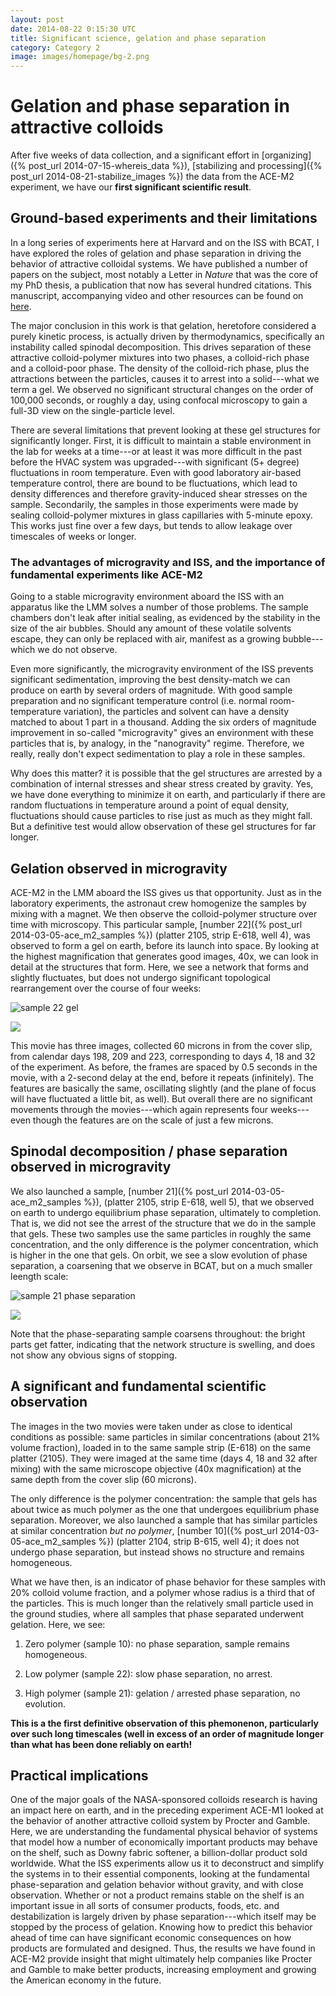 ```yaml
---
layout: post
date: 2014-08-22 0:15:30 UTC
title: Significant science, gelation and phase separation
category: Category 2
image: images/homepage/bg-2.png
---
```


# Gelation and phase separation in attractive colloids

After five weeks of data collection, and a significant effort in [organizing]({% post_url 2014-07-15-whereis_data %}), [stabilizing and processing]({% post_url 2014-08-21-stabilize_images %}) the data from the ACE-M2 experiment, we have our **first significant scientific result**. 

## Ground-based experiments and their limitations

In a long series of experiments here at Harvard and on the ISS with BCAT, I have explored the roles of gelation and phase separation in driving the behavior of attractive colloidal systems. We have published a number of papers on the subject, most notably a Letter in _Nature_ that was the core of my PhD thesis, a publication that now has several hundred citations. This manuscript, accompanying video and other resources can be found on [here](http://www.peterlu.org/content/physics-attractive-colloids).

The major conclusion in this work is that gelation, heretofore considered a purely kinetic process, is actually driven by thermodynamics, specifically an instability called spinodal decomposition. This drives separation of these attractive colloid-polymer mixtures into two phases, a colloid-rich phase and a colloid-poor phase. The density of the colloid-rich phase, plus the attractions between the particles, causes it to arrest into a solid---what we term a gel. We observed no significant structural changes on the order of 100,000 seconds, or roughly a day, using confocal microscopy to gain a full-3D view on the single-particle level.

There are several limitations that prevent looking at these gel structures for significantly longer. First, it is difficult to maintain a stable environment in the lab for weeks at a time---or at least it was more difficult in the past before the HVAC system was upgraded---with significant (5+ degree) fluctuations in room temperature. Even with good laboratory air-based temperature control, there are bound to be fluctuations, which lead to density differences and therefore gravity-induced shear stresses on the sample. Secondarily, the samples in those experiments were made by sealing colloid-polymer mixtures in glass capillaries with 5-minute epoxy. This works just fine over a few days, but tends to allow leakage over timescales of weeks or longer.

### The advantages of microgravity and ISS, and the importance of fundamental experiments like ACE-M2

Going to a stable microgravity environment aboard the ISS with an apparatus like the LMM solves a number of those problems. The sample chambers don't leak after initial sealing, as evidenced by the stability in the size of the air bubbles. Should any amount of these volatile solvents escape, they can only be replaced with air, manifest as a growing bubble---which we do not observe.

Even more significantly, the microgravity environment of the ISS prevents significant sedimentation, improving the best density-match we can produce on earth by several orders of magnitude. With good sample preparation and no significant temperature control (i.e. normal room-temperature variation), the particles and solvent can have a density matched to about 1 part in a thousand. Adding the six orders of magnitude improvement in so-called "microgravity" gives an environment with these particles that is, by analogy, in the "nanogravity" regime. Therefore, we really, really don't expect sedimentation to play a role in these samples.

Why does this matter? it is possible that the gel structures are arrested by a combination of internal stresses and shear stress created by gravity. Yes, we have done everything to minimize it on earth, and particularly if there are random fluctuations in temperature around a point of equal density, fluctuations should cause particles to rise just as much as they might fall. But a definitive test would allow observation of these gel structures for far longer.

## Gelation observed in microgravity

ACE-M2 in the LMM aboard the ISS gives us that opportunity. Just as in the laboratory experiments, the astronaut crew homogenize the samples by mixing with a magnet. We then observe the colloid-polymer structure over time with microscopy. This particular sample, [number 22]({% post_url 2014-03-05-ace_m2_samples %}) (platter 2105, strip E-618, well 4), was observed to form a gel on earth, before its launch into space. By looking at the highest magnification that generates good images, 40x, we can look in detail at the structures that form. Here, we see a network that forms and slightly fluctuates, but does not undergo significant topological rearrangement over the course of four weeks:

![sample 22 gel](/images/2014_08_22_gelation_phase_sep/p5e4s22_40x_z060_xyd_2wks_sm.gif)

![](/images/ace_m2_sample_tiles/sample22.png)

This movie has three images, collected 60 microns in from the cover slip, from calendar days 198, 209 and 223, corresponding to days 4, 18 and 32 of the experiment. As before, the frames are spaced by 0.5 seconds in the movie, with a 2-second delay at the end, before it repeats (infinitely). The features are basically the same, oscillating slightly (and the plane of focus will have fluctuated a little bit, as well). But overall there are no significant movements through the movies---which again represents four weeks---even though the features are on the scale of just a few microns. 

## Spinodal decomposition / phase separation observed in microgravity

We also launched a sample, [number 21]({% post_url 2014-03-05-ace_m2_samples %}), (platter 2105, strip E-618, well 5), that we observed on earth to undergo equilibrium phase separation, ultimately to completion. That is, we did not see the arrest of the structure that we do in the sample that gels. These two samples use the same particles in roughly the same concentration, and the only difference is the polymer concentration, which is higher in the one that gels. On orbit, we see a slow evolution of phase separation, a coarsening that we observe in BCAT, but on a much smaller leength scale:

![sample 21 phase separation](/images/2014_08_22_gelation_phase_sep/p5e5s21_40x_z060_xyk_2wks_sm.gif)

![](/images/ace_m2_sample_tiles/sample21.png)

Note that the phase-separating sample coarsens throughout: the bright parts get fatter, indicating that the network structure is swelling, and does not show any obvious signs of stopping.

## A significant and fundamental scientific observation

The images in the two movies were taken under as close to identical conditions as possible: same particles in similar concentrations (about 21% volume fraction), loaded in to the same sample strip (E-618) on the same platter (2105). They were imaged at the same time (days 4, 18 and 32 after mixing) with the same microscope objective (40x magnification) at the same depth from the cover slip (60 microns). 

The only difference is the polymer concentration: the sample that gels has about twice as much polymer as the one that undergoes equilibrium phase separation. Moreover, we also launched a sample that has similar particles at similar concentration _but no polymer_, [number 10]({% post_url 2014-03-05-ace_m2_samples %}) (platter 2104, strip B-615, well 4); it does not undergo phase separation, but instead shows no structure and remains homogeneous.

What we have then, is an indicator of phase behavior for these samples with 20% colloid volume fraction, and a polymer whose radius is a third that of the particles. This is much longer than the relatively small particle used in the ground studies, where all samples that phase separated underwent gelation. Here, we see:

1. Zero polymer (sample 10): no phase separation, sample remains homogeneous.

2. Low polymer (sample 22): slow phase separation, no arrest.

3. High polymer (sample 21): gelation / arrested phase separation, no evolution.

**This is a the first definitive observation of this phemonenon, particularly over such long timescales (well in excess of an order of magnitude longer than what has been done reliably on earth!**

## Practical implications

One of the major goals of the NASA-sponsored colloids research is having an impact here on earth, and in the preceding experiment ACE-M1 looked at the behavior of another attractive colloid system by Procter and Gamble. Here, we are understanding the fundamental physical behavior of systems that model how a number of economically important products may behave on the shelf, such as Downy fabric softener, a billion-dollar product sold worldwide. What the ISS experiments allow us it to deconstruct and simplify the systems in to their essential components, looking at the fundamental phase-separation and gelation behavior without gravity, and with close observation. Whether or not a product remains stable on the shelf is an important issue in all sorts of consumer products, foods, etc. and destabilization is largely driven by phase separation---which itself may be stopped by the process of gelation. Knowing how to predict this behavior ahead of time can have significant economic consequences on how products are formulated and designed. Thus, the results we have found in ACE-M2 provide insight that might ultimately help companies like Procter and Gamble to make better products, increasing employment and growing the American economy in the future.
